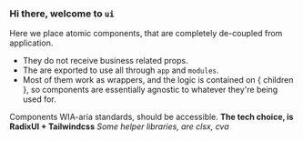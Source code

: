 ### Hi there, welcome to `ui` 

Here we place atomic components, that are completely de-coupled from application.
- They do not receive business related props.
- The are exported to use all through `app` and `modules`.
- Most of them work as wrappers, and the logic is contained on { children }, so components are essentially agnostic to whatever they're being used for.

Components WIA-aria standards, should be accessible.
**The tech choice, is RadixUI + Tailwindcss**
_Some helper libraries, are clsx, cva_